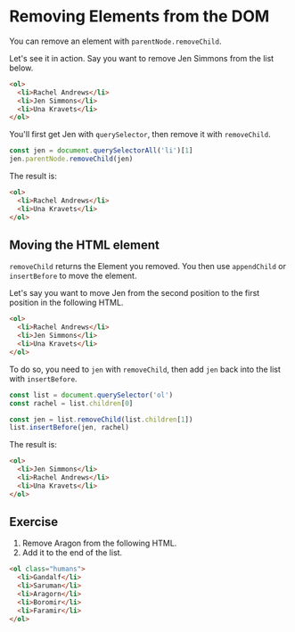 # Removing Elements from the DOM

You can remove an element with `parentNode.removeChild`.

Let's see it in action. Say you want to remove Jen Simmons from the list below.

```html
<ol>
  <li>Rachel Andrews</li>
  <li>Jen Simmons</li>
  <li>Una Kravets</li>
</ol>
```

You'll first get Jen with `querySelector`, then remove it with `removeChild`.

```js
const jen = document.querySelectorAll('li')[1]
jen.parentNode.removeChild(jen)
```

The result is:

```html
<ol>
  <li>Rachel Andrews</li>
  <li>Una Kravets</li>
</ol>
```

## Moving the HTML element

`removeChild` returns the Element you removed. You then use `appendChild` or `insertBefore` to move the element.

Let's say you want to move Jen from the second position to the first position in the following HTML.

```html
<ol>
  <li>Rachel Andrews</li>
  <li>Jen Simmons</li>
  <li>Una Kravets</li>
</ol>
```

To do so, you need to `jen` with `removeChild`, then add `jen` back into the list with `insertBefore`.

```js
const list = document.querySelector('ol')
const rachel = list.children[0]

const jen = list.removeChild(list.children[1])
list.insertBefore(jen, rachel)
```

The result is:

```html
<ol>
  <li>Jen Simmons</li>
  <li>Rachel Andrews</li>
  <li>Una Kravets</li>
</ol>
```

## Exercise

1. Remove Aragon from the following HTML.
2. Add it to the end of the list.

```html
<ol class="humans">
  <li>Gandalf</li>
  <li>Saruman</li>
  <li>Aragorn</li>
  <li>Boromir</li>
  <li>Faramir</li>
</ol>
```

